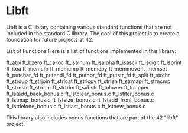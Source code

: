 # Libft
Libft is a C library containing various standard functions that are not included in the standard C library. The goal of this project is to create a foundation for future projects at 42.

List of Functions
Here is a list of functions implemented in this library:

ft_atoi
ft_bzero
ft_calloc
ft_isalnum
ft_isalpha
ft_isascii
ft_isdigit
ft_isprint
ft_itoa
ft_memchr
ft_memcmp
ft_memcpy
ft_memmove
ft_memset
ft_putchar_fd
ft_putendl_fd
ft_putnbr_fd
ft_putstr_fd
ft_split
ft_strchr
ft_strdup
ft_strjoin
ft_strlcat
ft_strlcpy
ft_strlen
ft_strmapi
ft_strncmp
ft_strnstr
ft_strrchr
ft_strtrim
ft_substr
ft_tolower
ft_toupper
ft_lstadd_back_bonus.c
ft_lstclear_bonus.c
ft_lstiter_bonus.c
ft_lstmap_bonus.c
ft_lstsize_bonus.c
ft_lstadd_front_bonus.c
ft_lstdelone_bonus.c
ft_lstlast_bonus.c
ft_lstnew_bonus.c

This library also includes bonus functions that are part of the 42 "libft" project.

